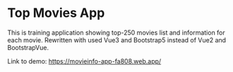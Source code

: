 # Top Movies App

This is training application showing top-250 movies list and information for each movie. Rewritten with used Vue3 and Bootstrap5 instead of Vue2 and BootstrapVue.

Link to demo: https://movieinfo-app-fa808.web.app/
